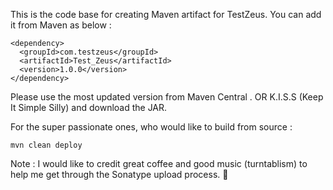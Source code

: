This is the code base for creating Maven artifact for TestZeus. You can add it from Maven as below : 
```
<dependency>
  <groupId>com.testzeus</groupId>
  <artifactId>Test_Zeus</artifactId>
  <version>1.0.0</version>
</dependency>
```

Please use the most updated version from Maven Central . 
OR K.I.S.S (Keep It Simple Silly) and download the JAR. 

For the super passionate ones, who would like to build from source : 
```
mvn clean deploy
```

Note : I would like to credit great coffee and good music (turntablism) to help me get through the Sonatype upload process. 🤗

 
